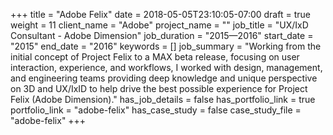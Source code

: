 +++
title = "Adobe Felix"
date = 2018-05-05T23:10:05-07:00
draft = true
weight = 11
client_name = "Adobe"
project_name = ""
job_title = "UX/IxD Consultant - Adobe Dimension"
job_duration = "2015—2016"
start_date = "2015"
end_date = "2016"
keywords = []
job_summary = "Working from the initial concept of Project Felix to a MAX beta release, focusing on user interaction, experience, and workflows, I worked with design, management, and engineering teams providing deep knowledge and unique perspective on 3D and UX/IxID to help drive the best possible experience for Project Felix (Adobe Dimension)."
has_job_details = false
has_portfolio_link = true
portfolio_link = "adobe-felix"
has_case_study = false
case_study_file = "adobe-felix"
+++
